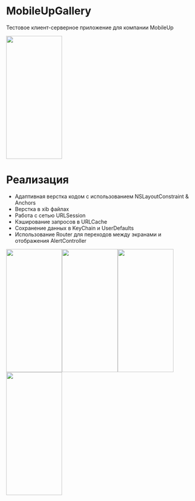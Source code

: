 # MobileUpGallery
Тестовое клиент-серверное приложение для компании MobileUp

<img src="https://user-images.githubusercontent.com/83715610/189245097-0d35c60d-4bd2-4e34-a877-3b417d4a2903.png" width=150 height=330>


# Реализация
- Адаптивная верстка кодом с использованием NSLayoutConstraint & Anchors
- Верстка в xib файлах
- Работа с сетью URLSession
- Кэширование запросов в URLCache
- Сохранение данных в KeyChain и UserDefaults
- Использование Router для переходов между экранами и отображения AlertController


<img src="https://user-images.githubusercontent.com/83715610/189245192-d3f7c1a1-9074-41fb-bd01-fdd3c80a9dbd.png" width="150" height="330"><img src="https://user-images.githubusercontent.com/83715610/189245203-306099bd-dce4-4658-a99c-31a9fee042aa.png" width="150" height="330"><img src="https://user-images.githubusercontent.com/83715610/189245720-9c1662b3-3343-4e96-a795-3019cc858cbe.png" width="150" height="330"><img src="https://user-images.githubusercontent.com/83715610/189245727-d5f4db0a-6b48-4c02-ba7f-0f0c2b3dd4d0.png" width="150" height="330">
